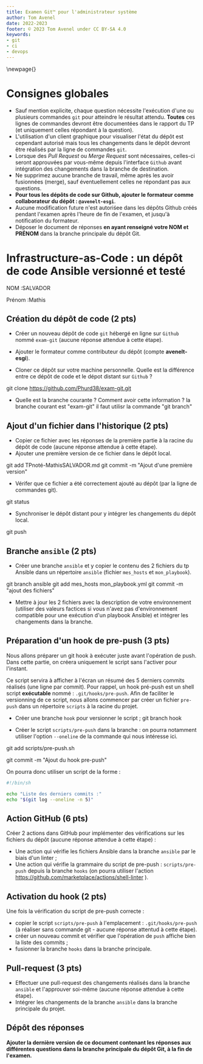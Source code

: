 ```yaml
---
title: Examen Git™ pour l'administrateur système
author: Tom Avenel
date: 2022-2023
footer: © 2023 Tom Avenel under CC BY-SA 4.0
keywords:
- git
- ci
- devops
---
```


\newpage{}

# Consignes globales

- Sauf mention explicite, chaque question nécessite l'exécution d'une ou plusieurs commandes `git` pour atteindre le résultat attendu. **Toutes** ces lignes de commandes devront être documentées dans le rapport du TP (et uniquement celles répondant à la question).
- L'utilisation d'un client graphique pour visualiser l'état du dépôt est cependant autorisé mais tous les changements dans le dépôt devront être réalisés par la ligne de commandes `git`.
- Lorsque des _Pull Request_ ou _Merge Request_ sont nécessaires, celles-ci seront approuvées par vous-même depuis l'interface `Github` avant intégration des changements dans la branche de destination.
- Ne supprimez aucune branche de travail, même après les avoir fusionnées (merge), sauf éventuellement celles ne répondant pas aux questions.
- **Pour tous les dépôts de code sur Github, ajouter le formateur comme collaborateur du dépôt : `@avenelt-esgi`**.
- Aucune modification future n'est autoriśee dans les dépôts Github créés pendant l'examen après l'heure de fin de l'examen, et jusqu'à notification du formateur.
- Déposer le document de réponses **en ayant renseigné votre NOM et PRÉNOM** dans la branche principale du dépôt Git.

# Infrastructure-as-Code : un dépôt de code Ansible versionné et testé

NOM :SALVADOR

Prénom :Mathis

## Création du dépôt de code (2 pts)

- Créer un nouveau dépôt de code `git` hébergé en ligne sur `Github` nommé `exam-git` (aucune réponse attendue à cette étape).
- Ajouter le formateur comme contributeur du dépôt (compte **avenelt-esgi**).

- Cloner ce dépôt sur votre machine personnelle. Quelle est la différence entre ce dépôt de code et le dépot distant sur `Github` ?
 
git clone https://github.com/Phurd38/exam-git.git

- Quelle est la branche courante ? Comment avoir cette information ?
la branche courant est "exam-git" il faut utilisr la commande "git branch"


## Ajout d'un fichier dans l'historique (2 pts)

- Copier ce fichier avec les réponses de la première partie à la racine du dépôt de code (aucune réponse attendue à cette étape).
- Ajouter une première version de ce fichier dans le dépôt local.

 git add TPnoté-MathisSALVADOR.md
 git commit -m "Ajout d'une première version"


- Vérifer que ce fichier a été correctement ajouté au dépôt (par la ligne de commandes git).

git status

- Synchroniser le dépôt distant pour y intégrer les changements du dépôt local.

git push

## Branche `ansible` (2 pts)

- Créer une branche `ansible` et y copier le contenu des 2 fichiers du tp Ansible dans un répertoire `ansible` (fichier `mes_hosts` et `mon_playbook`).

git branch ansible
git add mes_hosts mon_playbook.yml
 git commit -m "ajout des fichiers"




- Mettre à jour les 2 fichiers avec la description de votre environnement (utiliser des valeurs factices si vous n'avez pas d'environnement compatible pour une exécution d'un playbook Ansible) et intégrer les changements dans la branche.



## Préparation d'un hook de pre-push (3 pts)

Nous allons préparer un git hook à exécuter juste avant l'opération de push. Dans cette partie, on créera uniquement le script sans l'activer pour l'instant.

Ce script servira à afficher à l'écran un résumé des 5 derniers commits réalisés (une ligne par commit). Pour rappel, un hook pré-push est un shell script **exécutable** nommé : `.git/hooks/pre-push`. Afin de faciliter le versionning de ce script, nous allons commencer par créer un fichier `pre-push` dans un répertoire `scripts` à la racine du projet.

- Créer une branche `hook` pour versionner le script ; git branch hook

- Créer le script `scripts/pre-push` dans la branche : on pourra notamment utiliser l'option `--oneline` de la commande qui nous intéresse ici.

git add scripts/pre-push.sh

git commit -m "Ajout du hook pre-push"


On pourra donc utiliser un script de la forme :

```sh
#!/bin/sh

echo "Liste des derniers commits :"
echo "$(git log --oneline -n 5)"
```

## Action GitHub (6 pts)

Créer 2 actions dans GitHub pour implémenter des vérifications sur les fichiers du dépôt (aucune réponse attendue à cette étape) :

- Une action qui vérifie les fichiers Ansible dans la branche `ansible` par le biais d'un linter ;
- Une action qui vérifie la grammaire du script de pre-push : `scripts/pre-push` depuis la branche `hooks` (on pourra utiliser l'action <https://github.com/marketplace/actions/shell-linter> ).

## Activation du hook (2 pts)

Une fois la vérification du script de pre-push correcte :

- copier le script `scripts/pre-push` à l'emplacement : `.git/hooks/pre-push` (à réaliser sans commande git - aucune réponse attentud à cette étape).
- créer un nouveau commit et vérifier que l'opération de `push` affiche bien la liste des commits ;
- fusionner la branche `hooks` dans la branche principale.

## Pull-request (3 pts)

- Effectuer une pull-request des changements réalisés dans la branche `ansible` et l'approuver soi-même (aucune réponse attendue à cette étape).
- Intégrer les changements de la branche `ansible` dans la branche principale du projet.

## Dépôt des réponses

**Ajouter la dernière version de ce document contenant les réponses aux différentes questions dans la branche principale du dépôt Git, à la fin de l'examen.**

